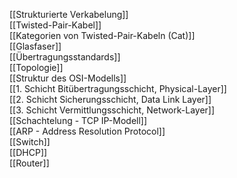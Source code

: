 [[Strukturierte Verkabelung]]<br>
[[Twisted-Pair-Kabel]]<br>
[[Kategorien von Twisted-Pair-Kabeln (Cat)]]<br>
[[Glasfaser]]<br>
[[Übertragungsstandards]]<br>
[[Topologie]]<br>
[[Struktur des OSI-Modells]]<br>
	[[1. Schicht Bitübertragungsschicht, Physical-Layer]]<br>
	[[2. Schicht Sicherungsschicht, Data Link Layer]]<br>
	[[3. Schicht Vermittlungsschicht, Network-Layer]]<br>
[[Schachtelung - TCP IP-Modell]]<br>
[[ARP - Address Resolution Protocol]]<br>
[[Switch]]<br>
[[DHCP]]<br>
[[Router]]<br>

